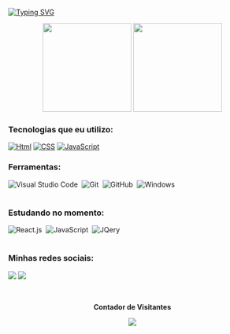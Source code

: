 [![Typing SVG](https://readme-typing-svg.herokuapp.com?font=Poppins&color=49f5ff&size=35&center=true&vCenter=true&width=1000&lines=Ol%C3%A1%2C+meu+nome+%C3%A9+Andr%C3%A9+Matos;Sou+Dev+Front-End+Junior;Seja+Bem-Vindo!+:%29)](https://git.io/typing-svg)

<div align="center">
 <img height="180em" src="https://github-readme-stats.vercel.app/api?username=DedeMatos&show_icons=true&title_color=49f5ff&theme=dracula&include_all_commits=true&count_private=true"/>
 <img height="180em" src="https://github-readme-stats.vercel.app/api/top-langs/?username=DedeMatos&layout=compact&langs_count=7&title_color=49f5ff&theme=dracula"/>
</div>


### Tecnologias que eu utilizo:
 [![Html](https://img.shields.io/badge/HTML5-E34F26?style=for-the-badge&logo=html5&logoColor=white)]()
 [![CSS](https://img.shields.io/badge/CSS3-1572B6?style=for-the-badge&logo=css3&logoColor=white)]()
 [![JavaScript](https://img.shields.io/badge/JavaScript-F7DF1E?style=for-the-badge&logo=javascript&logoColor=black)]()


### Ferramentas:
![Visual Studio Code](https://img.shields.io/badge/Visual_Studio_Code-0078D4?style=for-the-badge&logo=visual%20studio%20code&logoColor=white)&nbsp;
![Git](https://img.shields.io/badge/GIT-E44C30?style=for-the-badge&logo=git&logoColor=white)&nbsp;
![GitHub](https://img.shields.io/badge/GitHub-100000?style=for-the-badge&logo=github&logoColor=white)&nbsp;
![Windows](https://img.shields.io/badge/Windows-0078D6?style=for-the-badge&logo=windows&logoColor=white)&nbsp;
 #
### Estudando no momento:
![React.js](https://img.shields.io/badge/React_Native-20232A?style=for-the-badge&logo=react&logoColor=61DAFB)&nbsp;
![JavaScript](https://img.shields.io/badge/JavaScript-F7DF1E?style=for-the-badge&logo=javascript&logoColor=black)&nbsp;
![JQery](https://img.shields.io/badge/jQuery-0769AD?style=for-the-badge&logo=jquery&logoColor=white)&nbsp;
#
### Minhas redes sociais:
 <a href = "https://api.whatsapp.com/send?phone=5575998477302&text=Ol%C3%A1,%20gostaria%20de%20saber%20mais%20sobre%20os%20seus%20servi%C3%A7os/produtos.%20Poderia%20me%20fornecer%20mais%20detalhes?"><img src="https://img.shields.io/badge/WhatsApp-25D366?style=for-the-badge&logo=whatsapp&logoColor=white" target="_blank"></a>
 <a href="https://instagram.com/black_.dev" target="_blank"><img src="https://img.shields.io/badge/Instagram-E4405F?style=for-the-badge&logo=instagram&logoColor=white"    target="_blank"></a>

 

<div align="center">
<br><p align="centre"><b>Contador de Visitantes</b></p>  
<p align="center"><img align="center" src="https://profile-counter.glitch.me/{dede381}/count.svg" /></p> 
<br></div>
